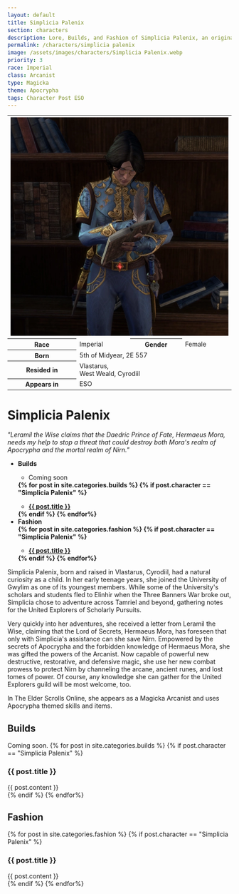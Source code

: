 ```yaml
---
layout: default
title: Simplicia Palenix
section: characters
description: Lore, Builds, and Fashion of Simplicia Palenix, an original character by Samantha Says that apprears as a Magicka Arcanist in The Elder Scrolls Online.
permalink: /characters/simplicia palenix
image: /assets/images/characters/Simplicia Palenix.webp
priority: 3
race: Imperial
class: Arcanist
type: Magicka
theme: Apocrypha
tags: Character Post ESO
---
```


<table class="character">
    <tr>
        <th colspan="4">
            <img style="max-width: 100%; max-height: 100%" src="/assets/images/characters/Simplicia Palenix.webp" alt="Simplicia Palenix">
        </th>
    </tr><tr>
        <th>Race</th>
        <td>Imperial</td>
        <th>Gender</th>
        <td>Female</td>
    </tr><tr>
        <th>Born</th>
        <td colspan="3">5th of Midyear, 2E 557</td>
    </tr><tr>
        <th>Resided in</th>
        <td colspan="3">Vlastarus,<br>West Weald, Cyrodiil</td>
    </tr><tr>
        <th>Appears in</th>
        <td colspan="3">ESO</td>
    </tr>
</table>

<h1>Simplicia Palenix</h1>
<p style="font-style: italic">"Leramil the Wise claims that the Daedric Prince of Fate, Hermaeus Mora, needs my help to stop a threat that could destroy both Mora's realm of Apocrypha and the mortal realm of Nirn."</p>

<ul style="font-weight: bold">
<li>Builds</li>
<ul>
    <li style="font-weight: normal">Coming soon</li>
</ul>
{% for post in site.categories.builds %}
{% if post.character == "Simplicia Palenix" %}
<ul>
    <li><a href="#{{ post.title }}">{{ post.title }}</a></li>
</ul>
{% endif %}
{% endfor%}
<li>Fashion</li>
{% for post in site.categories.fashion %}
{% if post.character == "Simplicia Palenix" %}
<ul>
    <li><a href="#{{ post.title }}">{{ post.title }}</a></li>
</ul>
{% endif %}
{% endfor%}
</ul>

Simplicia Palenix, born and raised in Vlastarus, Cyrodiil, had a natural curiosity as a child. In her early teenage years, she joined the University of Gwylim as one of its youngest members. While some of the University's scholars and students fled to Elinhir when the Three Banners War broke out, Simplicia chose to adventure across Tamriel and beyond, gathering notes for the United Explorers of Scholarly Pursuits.

Very quickly into her adventures, she received a letter from Leramil the Wise, claiming that the Lord of Secrets, Hermaeus Mora, has foreseen that only with Simplicia's assistance can she save Nirn. Empowered by the secrets of Apocrypha and the forbidden knowledge of Hermaeus Mora, she was gifted the powers of the Arcanist. Now capable of powerful new destructive, restorative, and defensive magic, she use her new combat prowess to protect Nirn by channeling the arcane, ancient runes, and lost tomes of power. Of course, any knowledge she can gather for the United Explorers guild will be most welcome, too.

In The Elder Scrolls Online, she appears as a Magicka Arcanist and uses Apocrypha themed skills and items.

<h2 class="builds" id="builds">Builds</h2>
Coming soon.
{% for post in site.categories.builds %}
{% if post.character == "Simplicia Palenix" %}
<h3 id="{{ post.title }}">{{ post.title }}</h3>
<div class="buildContainer">
    {{ post.content }}
</div>
{% endif %}
{% endfor%}

<h2 class="fashion" id="fashion">Fashion</h2>
{% for post in site.categories.fashion %}
{% if post.character == "Simplicia Palenix" %}
<h3 id="{{ post.title }}">{{ post.title }}</h3>
<div class="fashionContainer">
    {{ post.content }}
</div>
{% endif %}
{% endfor%}